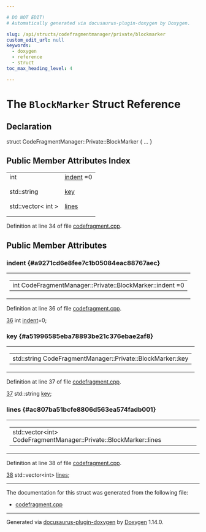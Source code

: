 ```yaml
---

# DO NOT EDIT!
# Automatically generated via docusaurus-plugin-doxygen by Doxygen.

slug: /api/structs/codefragmentmanager/private/blockmarker
custom_edit_url: null
keywords:
  - doxygen
  - reference
  - struct
toc_max_heading_level: 4

---
```


<div class="doxyPage">

# The `BlockMarker` Struct Reference



## Declaration

<div class="doxyDeclaration">
struct CodeFragmentManager::Private::BlockMarker { ... }
</div>

## Public Member Attributes Index

<table class="doxyMembersIndex">

<tr class="doxyMemberIndexItem">
<td class="doxyMemberIndexItemType" align="left" valign="top">int</td>
<td class="doxyMemberIndexItemName" align="left" valign="top"><a href="#a9271cd6e8fee7c1b05084eac88767aec">indent</a> =0</td>
</tr>
<tr class="doxyMemberIndexDescription">
<td class="doxyMemberIndexDescriptionLeft"></td>
<td class="doxyMemberIndexDescriptionRight">
</td>
</tr>
<tr class="doxyMemberIndexSeparator">
<td class="doxyMemberIndexSeparator" colspan="2"></td>
</tr>

<tr class="doxyMemberIndexItem">
<td class="doxyMemberIndexItemType" align="left" valign="top">std::string</td>
<td class="doxyMemberIndexItemName" align="left" valign="top"><a href="#a51996585eba78893be21c376ebae2af8">key</a></td>
</tr>
<tr class="doxyMemberIndexDescription">
<td class="doxyMemberIndexDescriptionLeft"></td>
<td class="doxyMemberIndexDescriptionRight">
</td>
</tr>
<tr class="doxyMemberIndexSeparator">
<td class="doxyMemberIndexSeparator" colspan="2"></td>
</tr>

<tr class="doxyMemberIndexItem">
<td class="doxyMemberIndexItemType" align="left" valign="top">std::vector&lt; int &gt;</td>
<td class="doxyMemberIndexItemName" align="left" valign="top"><a href="#ac807ba51bcfe8806d563ea574fadb001">lines</a></td>
</tr>
<tr class="doxyMemberIndexDescription">
<td class="doxyMemberIndexDescriptionLeft"></td>
<td class="doxyMemberIndexDescriptionRight">
</td>
</tr>
<tr class="doxyMemberIndexSeparator">
<td class="doxyMemberIndexSeparator" colspan="2"></td>
</tr>

</table>


<p>Definition at line 34 of file <a href="/web-doxygen/docs/api/files/src/codefragment-cpp">codefragment.cpp</a>.</p>


<div class="doxySectionDef">

## Public Member Attributes

### indent {#a9271cd6e8fee7c1b05084eac88767aec}

<div class="doxyMemberItem">
<div class="doxyMemberProto">
<table class="doxyMemberLabels">
<tr class="doxyMemberLabels">
<td class="doxyMemberLabelsLeft">
<table class="doxyMemberName">
<tr>
<td class="doxyMemberName">int CodeFragmentManager::Private::BlockMarker::indent =0</td>
</tr>
</table>
</td>
</tr>
</table>
</div>
<div class="doxyMemberDoc">



<p>Definition at line 36 of file <a href="/web-doxygen/docs/api/files/src/codefragment-cpp">codefragment.cpp</a>.</p>


<div class="doxyProgramListing">

<div class="doxyCodeLine"><span class="doxyLineNumber"><a href="#a9271cd6e8fee7c1b05084eac88767aec">36</a></span><span class="doxyLineContent"><span class="doxyHighlight">    </span><span class="doxyHighlightKeywordType">int</span><span class="doxyHighlight"> <a href="#a9271cd6e8fee7c1b05084eac88767aec">indent</a>=0;</span></span></div>

</div>

</div>
</div>

### key {#a51996585eba78893be21c376ebae2af8}

<div class="doxyMemberItem">
<div class="doxyMemberProto">
<table class="doxyMemberLabels">
<tr class="doxyMemberLabels">
<td class="doxyMemberLabelsLeft">
<table class="doxyMemberName">
<tr>
<td class="doxyMemberName">std::string CodeFragmentManager::Private::BlockMarker::key</td>
</tr>
</table>
</td>
</tr>
</table>
</div>
<div class="doxyMemberDoc">



<p>Definition at line 37 of file <a href="/web-doxygen/docs/api/files/src/codefragment-cpp">codefragment.cpp</a>.</p>


<div class="doxyProgramListing">

<div class="doxyCodeLine"><span class="doxyLineNumber"><a href="#a51996585eba78893be21c376ebae2af8">37</a></span><span class="doxyLineContent"><span class="doxyHighlight">    std::string <a href="#a51996585eba78893be21c376ebae2af8">key</a>;</span></span></div>

</div>

</div>
</div>

### lines {#ac807ba51bcfe8806d563ea574fadb001}

<div class="doxyMemberItem">
<div class="doxyMemberProto">
<table class="doxyMemberLabels">
<tr class="doxyMemberLabels">
<td class="doxyMemberLabelsLeft">
<table class="doxyMemberName">
<tr>
<td class="doxyMemberName">std::vector&lt;int&gt; CodeFragmentManager::Private::BlockMarker::lines</td>
</tr>
</table>
</td>
</tr>
</table>
</div>
<div class="doxyMemberDoc">



<p>Definition at line 38 of file <a href="/web-doxygen/docs/api/files/src/codefragment-cpp">codefragment.cpp</a>.</p>


<div class="doxyProgramListing">

<div class="doxyCodeLine"><span class="doxyLineNumber"><a href="#ac807ba51bcfe8806d563ea574fadb001">38</a></span><span class="doxyLineContent"><span class="doxyHighlight">    std::vector&lt;int&gt; <a href="#ac807ba51bcfe8806d563ea574fadb001">lines</a>;</span></span></div>

</div>

</div>
</div>

</div>

<hr/>

The documentation for this struct was generated from the following file:

<ul>
<li><a href="/web-doxygen/docs/api/files/src/codefragment-cpp">codefragment.cpp</a></li>
</ul>

<hr/>

<p class="doxyGeneratedBy">Generated via <a href="https://github.com/xpack/docusaurus-plugin-doxygen">docusaurus-plugin-doxygen</a> by <a href="https://www.doxygen.nl">Doxygen</a> 1.14.0.</p>

</div>
